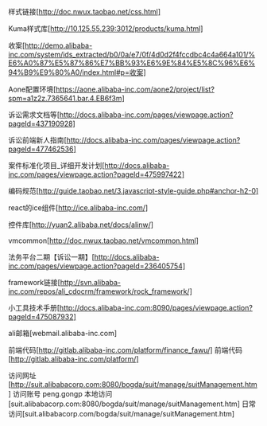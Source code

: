 样式链接[http://doc.nwux.taobao.net/css.html]

Kuma样式库[http://10.125.55.239:3012/products/kuma.html]

收案[http://demo.alibaba-inc.com/system/ids_extracted/b0/0a/e7/0f/4d0d2f4fccdbc4c4a664a101/%E6%A0%87%E5%87%86%E7%BB%93%E6%9E%84%E5%8C%96%E6%94%B9%E9%80%A0/index.html#p=收案]

Aone配置环境[https://aone.alibaba-inc.com/aone2/project/list?spm=a1z2z.7365641.bar.4.EB6f3m]

诉讼需求文档等[http://docs.alibaba-inc.com/pages/viewpage.action?pageId=437190928]

诉讼前端新人指南[http://docs.alibaba-inc.com/pages/viewpage.action?pageId=477462536]

案件标准化项目_详细开发计划[http://docs.alibaba-inc.com/pages/viewpage.action?pageId=475997422]

编码规范[http://guide.taobao.net/3.javascript-style-guide.php#anchor-h2-0]

react的ice组件[http://ice.alibaba-inc.com/]

控件库[http://yuan2.alibaba.net/docs/alinw/]

vmcommon[http://doc.nwux.taobao.net/vmcommon.html]

法务平台二期【诉讼一期】[http://docs.alibaba-inc.com/pages/viewpage.action?pageId=236405754]

framework链接[http://svn.alibaba-inc.com/repos/ali_cdocrm/framework/rock_framework/]

小工具技术手册[http://docs.alibaba-inc.com:8090/pages/viewpage.action?pageId=475087932]

ali邮箱[webmail.alibaba-inc.com]



前端代码[http://gitlab.alibaba-inc.com/platform/finance_fawu/]
前端代码[http://gitlab.alibaba-inc.com/platform/]


访问网址[http://suit.alibabacorp.com:8080/bogda/suit/manage/suitManagement.htm]
访问账号 peng.gongp
本地访问[suit.alibabacorp.com:8080/bogda/suit/manage/suitManagement.htm]
日常访问[suit.alibabacorp.com/bogda/suit/manage/suitManagement.htm]
